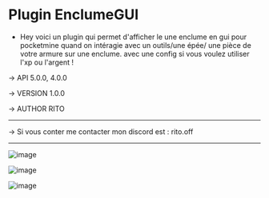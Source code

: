 # Plugin EnclumeGUI
- Hey voici un plugin qui permet d'afficher le une enclume en gui pour pocketmine quand on intéragie avec un outils/une épée/ une pièce de votre armure sur une enclume.
  avec une config si vous voulez utiliser l'xp ou l'argent !

-> API 5.0.0, 4.0.0

-> VERSION 1.0.0

-> AUTHOR RITO

-----------
-> Si vous conter me contacter mon discord est : rito.off

--------------------------------------------------------------------------------------------------------------
![image](https://github.com/RitoOFF/EnclumeGUI-PM4-PM5/assets/125696277/bce15bb4-8055-4009-9b7b-365a8ec390fd)


![image](https://github.com/RitoOFF/EnclumeGUI-PM4-PM5/assets/125696277/2e846f50-6a0e-42d0-89d8-90a07074d903)


![image](https://github.com/RitoOFF/EnclumeGUI-PM4-PM5/assets/125696277/654bd7cc-4685-4efc-bf46-77b89fcede91)
